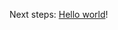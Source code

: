 [//]: # (title: Welcome to the tour of Kotlin!)

Next steps: [Hello world](kotlin-tour-hello-world.md)!